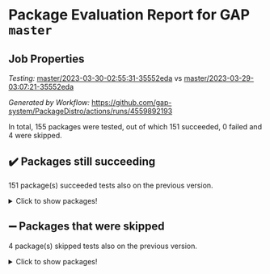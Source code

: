 # Package Evaluation Report for GAP `master`

## Job Properties

*Testing:* [master/2023-03-30-02:55:31-35552eda](https://github.com/gap-system/PackageDistro/blob/data/reports/master/2023-03-30-02:55:31-35552eda) vs [master/2023-03-29-03:07:21-35552eda](https://github.com/gap-system/PackageDistro/blob/data/reports/master/2023-03-29-03:07:21-35552eda)

*Generated by Workflow:* https://github.com/gap-system/PackageDistro/actions/runs/4559892193

In total, 155 packages were tested, out of which 151 succeeded, 0 failed and 4 were skipped.

## :heavy_check_mark: Packages still succeeding

151 package(s) succeeded tests also on the previous version.
<details><summary>Click to show packages!</summary>

- 4ti2interface 2023.02-04 [(success)](https://github.com/gap-system/PackageDistro/actions/runs/4559892193/jobs/8044510381)
- ace 5.6.2 [(success)](https://github.com/gap-system/PackageDistro/actions/runs/4559892193/jobs/8044510537)
- aclib 1.3.2 [(success)](https://github.com/gap-system/PackageDistro/actions/runs/4559892193/jobs/8044510646)
- agt 0.3.1 [(success)](https://github.com/gap-system/PackageDistro/actions/runs/4559892193/jobs/8044510778)
- alnuth 3.2.1 [(success)](https://github.com/gap-system/PackageDistro/actions/runs/4559892193/jobs/8044510875)
- anupq 3.3.0 [(success)](https://github.com/gap-system/PackageDistro/actions/runs/4559892193/jobs/8044510974)
- atlasrep 2.1.6 [(success)](https://github.com/gap-system/PackageDistro/actions/runs/4559892193/jobs/8044511093)
- autodoc 2022.10.20 [(success)](https://github.com/gap-system/PackageDistro/actions/runs/4559892193/jobs/8044511209)
- automata 1.15 [(success)](https://github.com/gap-system/PackageDistro/actions/runs/4559892193/jobs/8044511295)
- automgrp 1.3.2 [(success)](https://github.com/gap-system/PackageDistro/actions/runs/4559892193/jobs/8044511404)
- autpgrp 1.11 [(success)](https://github.com/gap-system/PackageDistro/actions/runs/4559892193/jobs/8044511509)
- cap 2023.03-13 [(success)](https://github.com/gap-system/PackageDistro/actions/runs/4559892193/jobs/8044511590)
- caratinterface 2.3.4 [(success)](https://github.com/gap-system/PackageDistro/actions/runs/4559892193/jobs/8044511679)
- cddinterface 2022.11.01 [(success)](https://github.com/gap-system/PackageDistro/actions/runs/4559892193/jobs/8044511763)
- circle 1.6.6 [(success)](https://github.com/gap-system/PackageDistro/actions/runs/4559892193/jobs/8044511907)
- classicpres 1.22 [(success)](https://github.com/gap-system/PackageDistro/actions/runs/4559892193/jobs/8044512000)
- cohomolo 1.6.11 [(success)](https://github.com/gap-system/PackageDistro/actions/runs/4559892193/jobs/8044512098)
- congruence 1.2.5 [(success)](https://github.com/gap-system/PackageDistro/actions/runs/4559892193/jobs/8044512195)
- corelg 1.56 [(success)](https://github.com/gap-system/PackageDistro/actions/runs/4559892193/jobs/8044512275)
- crime 1.6 [(success)](https://github.com/gap-system/PackageDistro/actions/runs/4559892193/jobs/8044512355)
- crisp 1.4.6 [(success)](https://github.com/gap-system/PackageDistro/actions/runs/4559892193/jobs/8044512439)
- crypting 0.10.4 [(success)](https://github.com/gap-system/PackageDistro/actions/runs/4559892193/jobs/8044512521)
- cryst 4.1.25 [(success)](https://github.com/gap-system/PackageDistro/actions/runs/4559892193/jobs/8044512609)
- crystcat 1.1.10 [(success)](https://github.com/gap-system/PackageDistro/actions/runs/4559892193/jobs/8044512689)
- ctbllib 1.3.5 [(success)](https://github.com/gap-system/PackageDistro/actions/runs/4559892193/jobs/8044512791)
- cubefree 1.19 [(success)](https://github.com/gap-system/PackageDistro/actions/runs/4559892193/jobs/8044512883)
- curlinterface 2.3.1 [(success)](https://github.com/gap-system/PackageDistro/actions/runs/4559892193/jobs/8044512976)
- cvec 2.8.1 [(success)](https://github.com/gap-system/PackageDistro/actions/runs/4559892193/jobs/8044513064)
- datastructures 0.3.0 [(success)](https://github.com/gap-system/PackageDistro/actions/runs/4559892193/jobs/8044513157)
- deepthought 1.0.6 [(success)](https://github.com/gap-system/PackageDistro/actions/runs/4559892193/jobs/8044513225)
- design 1.8 [(success)](https://github.com/gap-system/PackageDistro/actions/runs/4559892193/jobs/8044513295)
- difsets 2.3.1 [(success)](https://github.com/gap-system/PackageDistro/actions/runs/4559892193/jobs/8044513359)
- digraphs 1.6.1 [(success)](https://github.com/gap-system/PackageDistro/actions/runs/4559892193/jobs/8044513420)
- edim 1.3.7 [(success)](https://github.com/gap-system/PackageDistro/actions/runs/4559892193/jobs/8044513478)
- example 4.3.4 [(success)](https://github.com/gap-system/PackageDistro/actions/runs/4559892193/jobs/8044513550)
- examplesforhomalg 2023.02-04 [(success)](https://github.com/gap-system/PackageDistro/actions/runs/4559892193/jobs/8044513629)
- factint 1.6.3 [(success)](https://github.com/gap-system/PackageDistro/actions/runs/4559892193/jobs/8044513705)
- ferret 1.0.9 [(success)](https://github.com/gap-system/PackageDistro/actions/runs/4559892193/jobs/8044513783)
- fga 1.4.0 [(success)](https://github.com/gap-system/PackageDistro/actions/runs/4559892193/jobs/8044513887)
- fining 1.5.5 [(success)](https://github.com/gap-system/PackageDistro/actions/runs/4559892193/jobs/8044513975)
- float 1.0.3 [(success)](https://github.com/gap-system/PackageDistro/actions/runs/4559892193/jobs/8044514046)
- format 1.4.3 [(success)](https://github.com/gap-system/PackageDistro/actions/runs/4559892193/jobs/8044514122)
- forms 1.2.9 [(success)](https://github.com/gap-system/PackageDistro/actions/runs/4559892193/jobs/8044514192)
- fplsa 1.2.6 [(success)](https://github.com/gap-system/PackageDistro/actions/runs/4559892193/jobs/8044514270)
- fr 2.4.12 [(success)](https://github.com/gap-system/PackageDistro/actions/runs/4559892193/jobs/8044514355)
- francy 1.2.5 [(success)](https://github.com/gap-system/PackageDistro/actions/runs/4559892193/jobs/8044514433)
- fwtree 1.3 [(success)](https://github.com/gap-system/PackageDistro/actions/runs/4559892193/jobs/8044514511)
- gapdoc 1.6.6 [(success)](https://github.com/gap-system/PackageDistro/actions/runs/4559892193/jobs/8044514613)
- gauss 2023.02-04 [(success)](https://github.com/gap-system/PackageDistro/actions/runs/4559892193/jobs/8044514694)
- gaussforhomalg 2023.02-04 [(success)](https://github.com/gap-system/PackageDistro/actions/runs/4559892193/jobs/8044514772)
- gbnp 1.0.5 [(success)](https://github.com/gap-system/PackageDistro/actions/runs/4559892193/jobs/8044514848)
- generalizedmorphismsforcap 2023.03-01 [(success)](https://github.com/gap-system/PackageDistro/actions/runs/4559892193/jobs/8044514935)
- genss 1.6.8 [(success)](https://github.com/gap-system/PackageDistro/actions/runs/4559892193/jobs/8044515017)
- gradedmodules 2023.02-04 [(success)](https://github.com/gap-system/PackageDistro/actions/runs/4559892193/jobs/8044515098)
- gradedringforhomalg 2023.02-04 [(success)](https://github.com/gap-system/PackageDistro/actions/runs/4559892193/jobs/8044515179)
- grape 4.9.0 [(success)](https://github.com/gap-system/PackageDistro/actions/runs/4559892193/jobs/8044515254)
- groupoids 1.73 [(success)](https://github.com/gap-system/PackageDistro/actions/runs/4559892193/jobs/8044515331)
- grpconst 2.6.4 [(success)](https://github.com/gap-system/PackageDistro/actions/runs/4559892193/jobs/8044515412)
- guarana 0.96.3 [(success)](https://github.com/gap-system/PackageDistro/actions/runs/4559892193/jobs/8044515502)
- guava 3.18 [(success)](https://github.com/gap-system/PackageDistro/actions/runs/4559892193/jobs/8044515597)
- hap 1.54 [(success)](https://github.com/gap-system/PackageDistro/actions/runs/4559892193/jobs/8044515704)
- hapcryst 0.1.15 [(success)](https://github.com/gap-system/PackageDistro/actions/runs/4559892193/jobs/8044515831)
- hecke 1.5.3 [(success)](https://github.com/gap-system/PackageDistro/actions/runs/4559892193/jobs/8044515925)
- help 3.5 [(success)](https://github.com/gap-system/PackageDistro/actions/runs/4559892193/jobs/8044516056)
- homalg 2023.02-05 [(success)](https://github.com/gap-system/PackageDistro/actions/runs/4559892193/jobs/8044516176)
- homalgtocas 2023.02-04 [(success)](https://github.com/gap-system/PackageDistro/actions/runs/4559892193/jobs/8044516327)
- idrel 2.45 [(success)](https://github.com/gap-system/PackageDistro/actions/runs/4559892193/jobs/8044516477)
- images 1.3.1 [(success)](https://github.com/gap-system/PackageDistro/actions/runs/4559892193/jobs/8044516642)
- intpic 0.3.0 [(success)](https://github.com/gap-system/PackageDistro/actions/runs/4559892193/jobs/8044516782)
- io 4.8.1 [(success)](https://github.com/gap-system/PackageDistro/actions/runs/4559892193/jobs/8044516923)
- io_forhomalg 2023.02-04 [(success)](https://github.com/gap-system/PackageDistro/actions/runs/4559892193/jobs/8044517057)
- irredsol 1.4.4 [(success)](https://github.com/gap-system/PackageDistro/actions/runs/4559892193/jobs/8044517192)
- json 2.1.1 [(success)](https://github.com/gap-system/PackageDistro/actions/runs/4559892193/jobs/8044517330)
- jupyterkernel 1.5.0 [(success)](https://github.com/gap-system/PackageDistro/actions/runs/4559892193/jobs/8044517452)
- jupyterviz 1.5.6 [(success)](https://github.com/gap-system/PackageDistro/actions/runs/4559892193/jobs/8044517583)
- kan 1.35 [(success)](https://github.com/gap-system/PackageDistro/actions/runs/4559892193/jobs/8044517711)
- kbmag 1.5.11 [(success)](https://github.com/gap-system/PackageDistro/actions/runs/4559892193/jobs/8044517841)
- laguna 3.9.6 [(success)](https://github.com/gap-system/PackageDistro/actions/runs/4559892193/jobs/8044517949)
- liealgdb 2.2.1 [(success)](https://github.com/gap-system/PackageDistro/actions/runs/4559892193/jobs/8044518092)
- liepring 2.8 [(success)](https://github.com/gap-system/PackageDistro/actions/runs/4559892193/jobs/8044518190)
- liering 2.4.2 [(success)](https://github.com/gap-system/PackageDistro/actions/runs/4559892193/jobs/8044518315)
- linearalgebraforcap 2023.03-06 [(success)](https://github.com/gap-system/PackageDistro/actions/runs/4559892193/jobs/8044518436)
- localizeringforhomalg 2023.02-04 [(success)](https://github.com/gap-system/PackageDistro/actions/runs/4559892193/jobs/8044518574)
- loops 3.4.3 [(success)](https://github.com/gap-system/PackageDistro/actions/runs/4559892193/jobs/8044518680)
- lpres 1.0.3 [(success)](https://github.com/gap-system/PackageDistro/actions/runs/4559892193/jobs/8044518777)
- majoranaalgebras 1.5.1 [(success)](https://github.com/gap-system/PackageDistro/actions/runs/4559892193/jobs/8044518871)
- mapclass 1.4.6 [(success)](https://github.com/gap-system/PackageDistro/actions/runs/4559892193/jobs/8044518981)
- matgrp 0.70 [(success)](https://github.com/gap-system/PackageDistro/actions/runs/4559892193/jobs/8044519092)
- matricesforhomalg 2023.02-04 [(success)](https://github.com/gap-system/PackageDistro/actions/runs/4559892193/jobs/8044519203)
- modisom 2.5.4 [(success)](https://github.com/gap-system/PackageDistro/actions/runs/4559892193/jobs/8044519342)
- modulepresentationsforcap 2023.03-01 [(success)](https://github.com/gap-system/PackageDistro/actions/runs/4559892193/jobs/8044519426)
- modules 2023.02-04 [(success)](https://github.com/gap-system/PackageDistro/actions/runs/4559892193/jobs/8044519527)
- monoidalcategories 2023.03-01 [(success)](https://github.com/gap-system/PackageDistro/actions/runs/4559892193/jobs/8044519621)
- nconvex 2022.09-01 [(success)](https://github.com/gap-system/PackageDistro/actions/runs/4559892193/jobs/8044519723)
- nilmat 1.4.2 [(success)](https://github.com/gap-system/PackageDistro/actions/runs/4559892193/jobs/8044519812)
- nock 1.5 [(success)](https://github.com/gap-system/PackageDistro/actions/runs/4559892193/jobs/8044519920)
- normalizinterface 1.3.5 [(success)](https://github.com/gap-system/PackageDistro/actions/runs/4559892193/jobs/8044520033)
- nq 2.5.10 [(success)](https://github.com/gap-system/PackageDistro/actions/runs/4559892193/jobs/8044520151)
- numericalsgps 1.3.1 [(success)](https://github.com/gap-system/PackageDistro/actions/runs/4559892193/jobs/8044520249)
- openmath 11.5.3 [(success)](https://github.com/gap-system/PackageDistro/actions/runs/4559892193/jobs/8044520363)
- orb 4.9.0 [(success)](https://github.com/gap-system/PackageDistro/actions/runs/4559892193/jobs/8044520466)
- packagemanager 1.4.1 [(success)](https://github.com/gap-system/PackageDistro/actions/runs/4559892193/jobs/8044520553)
- patternclass 2.4.3 [(success)](https://github.com/gap-system/PackageDistro/actions/runs/4559892193/jobs/8044520661)
- permut 2.0.4 [(success)](https://github.com/gap-system/PackageDistro/actions/runs/4559892193/jobs/8044520751)
- polenta 1.3.10 [(success)](https://github.com/gap-system/PackageDistro/actions/runs/4559892193/jobs/8044520847)
- polymaking 0.8.6 [(success)](https://github.com/gap-system/PackageDistro/actions/runs/4559892193/jobs/8044520931)
- primgrp 3.4.4 [(success)](https://github.com/gap-system/PackageDistro/actions/runs/4559892193/jobs/8044521024)
- profiling 2.5.2 [(success)](https://github.com/gap-system/PackageDistro/actions/runs/4559892193/jobs/8044521130)
- qpa 1.34 [(success)](https://github.com/gap-system/PackageDistro/actions/runs/4559892193/jobs/8044521225)
- quagroup 1.8.3 [(success)](https://github.com/gap-system/PackageDistro/actions/runs/4559892193/jobs/8044521349)
- radiroot 2.9 [(success)](https://github.com/gap-system/PackageDistro/actions/runs/4559892193/jobs/8044521505)
- rcwa 4.7.1 [(success)](https://github.com/gap-system/PackageDistro/actions/runs/4559892193/jobs/8044521605)
- rds 1.8 [(success)](https://github.com/gap-system/PackageDistro/actions/runs/4559892193/jobs/8044521731)
- recog 1.4.2 [(success)](https://github.com/gap-system/PackageDistro/actions/runs/4559892193/jobs/8044521846)
- repndecomp 1.3.0 [(success)](https://github.com/gap-system/PackageDistro/actions/runs/4559892193/jobs/8044521958)
- repsn 3.1.1 [(success)](https://github.com/gap-system/PackageDistro/actions/runs/4559892193/jobs/8044522039)
- resclasses 4.7.3 [(success)](https://github.com/gap-system/PackageDistro/actions/runs/4559892193/jobs/8044522119)
- ringsforhomalg 2023.02-05 [(success)](https://github.com/gap-system/PackageDistro/actions/runs/4559892193/jobs/8044522227)
- sco 2023.02-04 [(success)](https://github.com/gap-system/PackageDistro/actions/runs/4559892193/jobs/8044522309)
- scscp 2.4.1 [(success)](https://github.com/gap-system/PackageDistro/actions/runs/4559892193/jobs/8044522390)
- semigroups 5.2.1 [(success)](https://github.com/gap-system/PackageDistro/actions/runs/4559892193/jobs/8044522447)
- sglppow 2.3 [(success)](https://github.com/gap-system/PackageDistro/actions/runs/4559892193/jobs/8044522530)
- sgpviz 0.999.5 [(success)](https://github.com/gap-system/PackageDistro/actions/runs/4559892193/jobs/8044522615)
- simpcomp 2.1.14 [(success)](https://github.com/gap-system/PackageDistro/actions/runs/4559892193/jobs/8044522692)
- singular 2023.02.09 [(success)](https://github.com/gap-system/PackageDistro/actions/runs/4559892193/jobs/8044522749)
- sl2reps 1.1 [(success)](https://github.com/gap-system/PackageDistro/actions/runs/4559892193/jobs/8044522821)
- sla 1.5.3 [(success)](https://github.com/gap-system/PackageDistro/actions/runs/4559892193/jobs/8044522915)
- smallgrp 1.5.2 [(success)](https://github.com/gap-system/PackageDistro/actions/runs/4559892193/jobs/8044523006)
- smallsemi 0.6.13 [(success)](https://github.com/gap-system/PackageDistro/actions/runs/4559892193/jobs/8044523081)
- sonata 2.9.6 [(success)](https://github.com/gap-system/PackageDistro/actions/runs/4559892193/jobs/8044523217)
- sophus 1.27 [(success)](https://github.com/gap-system/PackageDistro/actions/runs/4559892193/jobs/8044523305)
- spinsym 1.5.2 [(success)](https://github.com/gap-system/PackageDistro/actions/runs/4559892193/jobs/8044523421)
- standardff 0.9.4 [(success)](https://github.com/gap-system/PackageDistro/actions/runs/4559892193/jobs/8044523545)
- symbcompcc 1.3.2 [(success)](https://github.com/gap-system/PackageDistro/actions/runs/4559892193/jobs/8044523687)
- thelma 1.3 [(success)](https://github.com/gap-system/PackageDistro/actions/runs/4559892193/jobs/8044523785)
- tomlib 1.2.9 [(success)](https://github.com/gap-system/PackageDistro/actions/runs/4559892193/jobs/8044523893)
- toolsforhomalg 2023.03-01 [(success)](https://github.com/gap-system/PackageDistro/actions/runs/4559892193/jobs/8044524001)
- toric 1.9.5 [(success)](https://github.com/gap-system/PackageDistro/actions/runs/4559892193/jobs/8044524108)
- toricvarieties 2022.07.13 [(success)](https://github.com/gap-system/PackageDistro/actions/runs/4559892193/jobs/8044524192)
- transgrp 3.6.3 [(success)](https://github.com/gap-system/PackageDistro/actions/runs/4559892193/jobs/8044524289)
- ugaly 4.0.3 [(success)](https://github.com/gap-system/PackageDistro/actions/runs/4559892193/jobs/8044524398)
- unipot 1.5 [(success)](https://github.com/gap-system/PackageDistro/actions/runs/4559892193/jobs/8044524510)
- unitlib 4.2.0 [(success)](https://github.com/gap-system/PackageDistro/actions/runs/4559892193/jobs/8044524635)
- utils 0.82 [(success)](https://github.com/gap-system/PackageDistro/actions/runs/4559892193/jobs/8044524797)
- uuid 0.7 [(success)](https://github.com/gap-system/PackageDistro/actions/runs/4559892193/jobs/8044524916)
- walrus 0.9991 [(success)](https://github.com/gap-system/PackageDistro/actions/runs/4559892193/jobs/8044525027)
- wedderga 4.10.3 [(success)](https://github.com/gap-system/PackageDistro/actions/runs/4559892193/jobs/8044525148)
- xmod 2.91 [(success)](https://github.com/gap-system/PackageDistro/actions/runs/4559892193/jobs/8044525347)
- xmodalg 1.23 [(success)](https://github.com/gap-system/PackageDistro/actions/runs/4559892193/jobs/8044525472)
- yangbaxter 0.10.3 [(success)](https://github.com/gap-system/PackageDistro/actions/runs/4559892193/jobs/8044525555)
- zeromqinterface 0.14 [(success)](https://github.com/gap-system/PackageDistro/actions/runs/4559892193/jobs/8044525662)
</details>

## :heavy_minus_sign: Packages that were skipped

4 package(s) skipped tests also on the previous version.
<details><summary>Click to show packages!</summary>

- browse 1.8.21 [(skipped)](https://github.com/gap-system/PackageDistro/actions/runs/4559892193/jobs/8044297826)
- itc 1.5.1 [(skipped)](https://github.com/gap-system/PackageDistro/actions/runs/4559892193/jobs/8044297826)
- polycyclic 2.16 [(skipped)](https://github.com/gap-system/PackageDistro/actions/runs/4559892193/jobs/8044297826)
- xgap 4.31 [(skipped)](https://github.com/gap-system/PackageDistro/actions/runs/4559892193/jobs/8044297826)
</details>

